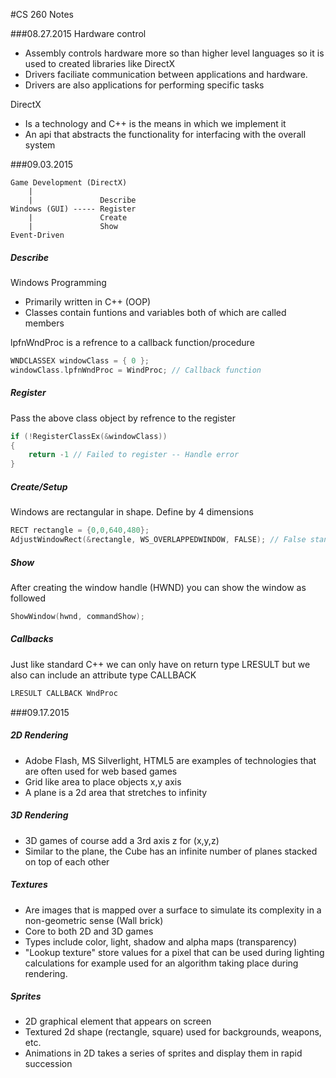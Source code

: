 #CS 260 Notes

###08.27.2015
Hardware control
- Assembly controls hardware more so than higher level languages so it is used to created libraries like DirectX
- Drivers faciliate communication between applications and hardware.
- Drivers are also applications for performing specific tasks

DirectX
- Is a technology and C++ is the means in which we implement it
- An api that abstracts the functionality for interfacing with the overall system

###09.03.2015
```
Game Development (DirectX)
    |
    |               Describe
Windows (GUI) ----- Register
    |               Create
    |               Show
Event-Driven
```

##### Describe
Windows Programming
- Primarily written in C++ (OOP)
- Classes contain funtions and variables both of which are called members

lpfnWndProc is a refrence to a callback function/procedure
```CPP
WNDCLASSEX windowClass = { 0 };
windowClass.lpfnWndProc = WindProc; // Callback function
```

##### Register
Pass the above class object by refrence to the register
```CPP
if (!RegisterClassEx(&windowClass))
{
    return -1 // Failed to register -- Handle error
}
```
##### Create/Setup
Windows are rectangular in shape. Define by 4 dimensions
```CPP
RECT rectangle = {0,0,640,480};
AdjustWindowRect(&rectangle, WS_OVERLAPPEDWINDOW, FALSE); // False stands for now menu
```

##### Show
After creating the window handle (HWND) you can show the window as followed
```CPP
ShowWindow(hwnd, commandShow);
```

##### Callbacks
Just like standard C++ we can only have on return type LRESULT but we also can include an attribute type CALLBACK
```CPP
LRESULT CALLBACK WndProc
```
###09.17.2015
##### 2D Rendering
- Adobe Flash, MS Silverlight, HTML5 are examples of technologies that are often used for web based games
- Grid like area to place objects x,y axis
- A plane is a 2d area that stretches to infinity

##### 3D Rendering
- 3D games of course add a 3rd axis z for (x,y,z)
- Similar to the plane, the Cube has an infinite number of planes stacked on top of each other

##### Textures
- Are images that is mapped over a surface to simulate its complexity in a non-geometric sense (Wall brick)
- Core to both 2D and 3D games
- Types include color, light, shadow and alpha maps (transparency)
- "Lookup texture" store values for a pixel that can be used during lighting calculations for example used for an algorithm taking place during rendering.

##### Sprites
- 2D graphical element that appears on screen
- Textured 2d shape (rectangle, square) used for backgrounds, weapons, etc.
- Animations in 2D takes a series of sprites and display them in rapid succession
